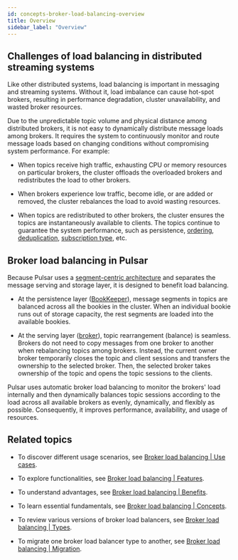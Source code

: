 ```yaml
---
id: concepts-broker-load-balancing-overview
title: Overview
sidebar_label: "Overview"
---
```



## Challenges of load balancing in distributed streaming systems

Like other distributed systems, load balancing is important in messaging and streaming systems. Without it, load imbalance can cause hot-spot brokers, resulting in performance degradation, cluster unavailability, and wasted broker resources.

Due to the unpredictable topic volume and physical distance among distributed brokers, it is not easy to dynamically distribute message loads among brokers. It requires the system to continuously monitor and route message loads based on changing conditions without compromising system performance. For example:

- When topics receive high traffic, exhausting CPU or memory resources on particular brokers, the cluster offloads the overloaded brokers and redistributes the load to other brokers.

- When brokers experience low traffic, become idle, or are added or removed, the cluster rebalances the load to avoid wasting resources.

- When topics are redistributed to other brokers, the cluster ensures the topics are instantaneously available to clients. The topics continue to guarantee the system performance, such as persistence, [ordering](./concepts-messaging.md#ordering-guarantee), [deduplication](./concepts-messaging.md#message-deduplication), [subscription type](./concepts-messaging.md#subscription-types), etc.

## Broker load balancing in Pulsar

Because Pulsar uses a [segment-centric architecture](./concepts-architecture-overview.md) and separates the message serving and storage layer, it is designed to benefit load balancing. 

- At the persistence layer ([BookKeeper](https://bookkeeper.apache.org/)), message segments in topics are balanced across all the bookies in the cluster. When an individual bookie runs out of storage capacity, the rest segments are loaded into the available bookies. 

- At the serving layer ([broker](./concepts-architecture-overview.md#brokers)), topic rearrangement (balance) is seamless. Brokers do not need to copy messages from one broker to another when rebalancing topics among brokers. Instead, the current owner broker temporarily closes the topic and client sessions and transfers the ownership to the selected broker. Then, the selected broker takes ownership of the topic and opens the topic sessions to the clients.

Pulsar uses automatic broker load balancing to monitor the brokers' load internally and then dynamically balances topic sessions according to the load across all available brokers as evenly, dynamically, and flexibly as possible. Consequently, it improves performance, availability, and usage of resources.

## Related topics

- To discover different usage scenarios, see [Broker load balancing | Use cases](./concepts-broker-load-balancing-use-cases.md).
  
- To explore functionalities, see [Broker load balancing | Features](./concepts-broker-load-balancing-features.md).

- To understand advantages, see [Broker load balancing | Benefits](./concepts-broker-load-balancing-benefits.md).

- To learn essential fundamentals, see [Broker load balancing | Concepts](./concepts-broker-load-balancing-concepts.md).

- To review various versions of broker load balancers, see [Broker load balancing | Types](./concepts-broker-load-balancing-types.md).

- To migrate one broker load balancer type to another, see [Broker load balancing | Migration](./concepts-broker-load-balancing-migration.md).

